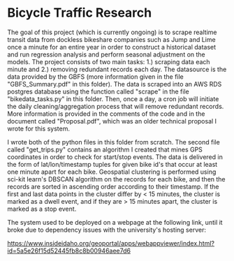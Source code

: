 # Bicycle Traffic Research

The goal of this project (which is currently ongoing) is to scrape realtime transit data from dockless bikeshare companies such as Jump and Lime
once a minute for an entire year in order to construct a historical dataset and run regression analysis and perform seasonal adjustment on the models.
The project consists of two main tasks: 1.) scraping data each minute and 2.) removing redundant records each day. The datasource is the data provided 
by the GBFS (more information given in the file "GBFS_Summary.pdf" in this folder). The data is scraped into an AWS RDS postgres database using the function
called "scrape" in the file "bikedata_tasks.py" in this folder. Then, once a day, a cron job will initiate the daily cleaning/aggregation process that will
remove redundant records. More information is provided in the comments of the code and in the document called "Proposal.pdf", which was an older technical
proposal I wrote for this system.

I wrote both of the python files in this folder from scratch. The second file called "get_trips.py" contains an algorithm I created that mines GPS coordinates
in order to check for start/stop events. The data is delivered in the form of lat/lon/timestamp tuples for given bike id's that occur at least one minute apart for each bike.
Geospatial clustering is performed using sci-kit learn's DBSCAN algorithm on the records for each bike, and then the records are sorted in ascending order according to their timestamp.
If the first and last data points in the cluster differ by < 15 minutes, the cluster is marked as a dwell event, and if they are > 15 minutes apart, the cluster is marked as a stop event.

The system used to be deployed on a webpage at the following link, until it broke due to dependency issues with the university's hosting server:

https://www.insideidaho.org/geoportal/apps/webappviewer/index.html?id=5a5e26f15d52445fb8c8b00946aee7d6




